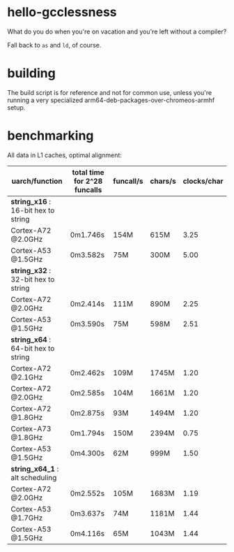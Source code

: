# hello-gcclessness
What do you do when you're on vacation and you're left without a compiler?

Fall back to `as` and `ld`, of course.

# building
The build script is for reference and not for common use, unless you're running a very specialized arm64-deb-packages-over-chromeos-armhf setup.

# benchmarking
All data in L1 caches, optimal alignment:

| uarch/function                         | total time for 2^28 funcalls | funcall/s | chars/s   | clocks/char |
| -------------------------------------- | ---------------------------- | --------- | --------- | ----------- |
| **string_x16** : 16-bit hex to string  |                              |           |           |             |
| Cortex-A72 @2.0GHz                     | 0m1.746s                     | 154M      |  615M     | 3.25        |
| Cortex-A53 @1.5GHz                     | 0m3.582s                     |  75M      |  300M     | 5.00        |
| **string_x32** : 32-bit hex to string  |                              |           |           |             |
| Cortex-A72 @2.0GHz                     | 0m2.414s                     | 111M      |  890M     | 2.25        |
| Cortex-A53 @1.5GHz                     | 0m3.590s                     |  75M      |  598M     | 2.51        |
| **string_x64** : 64-bit hex to string  |                              |           |           |             |
| Cortex-A72 @2.1GHz                     | 0m2.462s                     | 109M      | 1745M     | 1.20        |
| Cortex-A72 @2.0GHz                     | 0m2.585s                     | 104M      | 1661M     | 1.20        |
| Cortex-A72 @1.8GHz                     | 0m2.875s                     |  93M      | 1494M     | 1.20        |
| Cortex-A73 @1.8GHz                     | 0m1.794s                     | 150M      | 2394M     | 0.75        |
| Cortex-A53 @1.5GHz                     | 0m4.300s                     |  62M      |  999M     | 1.50        |
| **string_x64_1** : alt scheduling      |                              |           |           |             |
| Cortex-A72 @2.0GHz                     | 0m2.552s                     | 105M      | 1683M     | 1.19        |
| Cortex-A53 @1.7GHz                     | 0m3.637s                     |  74M      | 1181M     | 1.44        |
| Cortex-A53 @1.5GHz                     | 0m4.116s                     |  65M      | 1043M     | 1.44        |
